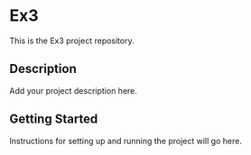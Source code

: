 # Ex3

This is the Ex3 project repository.

## Description

Add your project description here.

## Getting Started

Instructions for setting up and running the project will go here.
